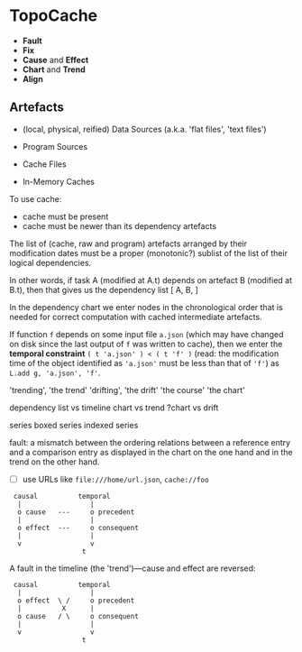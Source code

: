 

# TopoCache


* **Fault**
* **Fix**
* **Cause** and **Effect**
* **Chart** and **Trend**
* **Align**

## Artefacts

* (local, physical, reified) Data Sources (a.k.a. 'flat files', 'text files')

* Program Sources

* Cache Files

* In-Memory Caches

To use cache:

* cache must be present
* cache must be newer than its dependency artefacts


The list of (cache, raw and program) artefacts arranged by their modification dates
must be a proper (monotonic?) sublist of the list of their logical dependencies.

In other words, if task A (modified at A.t) depends on artefact B (modified at B.t), then
that gives us the dependency list [ A, B, ]

In the dependency chart we enter nodes in the chronological order that is needed for correct computation
with cached intermediate artefacts.

If function `f` depends on some input file `a.json` (which may have changed on disk since the last output
of `f` was written to cache), then we enter the **temporal constraint** `( t 'a.json' ) < ( t 'f' )`
(read: the modification time of the object identified as `'a.json'` must be less than that of `'f'`) as
`L.add g, 'a.json', 'f'`.

'trending', 'the trend'
'drifting', 'the drift'
'the course'
'the chart'

dependency list vs timeline
chart vs trend
?chart vs drift

series
boxed series
indexed series

fault: a mismatch between the ordering relations between a reference entry and a comparison entry as
  displayed in the chart on the one hand and in the trend on the other hand.

* [ ] use URLs like `file:///home/url.json`, `cache://foo`

```
 causal          temporal
  |                 |
  o cause   ---     o precedent
  |                 |
  o effect  ---     o consequent
  |                 |
  v                 v
                  t
```

A fault in the timeline (the 'trend')—cause and effect are reversed:

```
 causal          temporal
  |                 |
  o effect  \ /     o precedent
  |          X      |
  o cause   / \     o consequent
  |                 |
  v                 v
                  t
```

